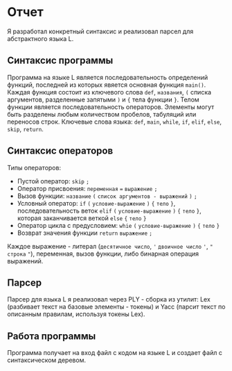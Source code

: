 # Отчет
Я разработал конкретный синтаксис и реализовал парсел для абстрактного языка L.
## Синтаксис программы
Программа на языке L является последовательность определений функций, последней из которых явяется основная функция `main()`. Каждая функция состоит из ключевого слова `def`, `названия`, `(` списка аргументов, разделенные запятыми `)` и `{` тела функции `}`. Телом функции является последовательность операторов. Элементы могут быть разделены любым количеством пробелов, табуляций или переносов строк. Ключевые слова языка: `def`, `main`, `while`, `if`, `elif`, `else`, `skip`, `return`.
## Синтаксис операторов
Типы операторов:
+ Пустой оператор: `skip` `;`
+ Оператор присвоения: `переменная` `=` `выражение` `;`
+ Вызов функции: `название` `(` `список аргументов - выражений` `)` `;`
+ Условный оператор: `if` `(` `условие-выражение` `)` `{` `тело` `}`, последовательность веток `elif` `(` `условие-выражение` `)` `{` `тело` `}`, которая заканчивается веткой `else` `{` `тело` `}`
+ Оператор цикла с предусловием: `whie` `(` `условие-выражение` `)` `{` `тело` `}`
+ Возврат значения функции `return` `выражение` `;`

Каждое выражение - литерал (`десятичное число`, `'` `двоичное число` `'`, `"` `строка` `"`), переменная, вызов функции, либо бинарная операция выражений.
## Парсер
Парсер для языка L я реализовал через PLY - сборка из утилит: Lex (разбивает текст на базовые элементы - токены) и Yacc (парсит текст по описанным правилам, используя токены Lex).
## Работа программы
Программа получает на вход файл с кодом на языке L и создает файл с синтаксическом деревом.

